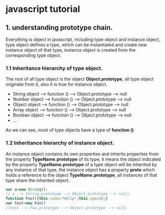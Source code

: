 # javascript tutorial
## 1. understanding prototype chain.
Everything is object in javascript, including type object and instance object, type object defines a type, which can be instantiated and create new instance object of that type, instance object is created from the corresponding type object.

### 1.1 Inheritance hierarchy of type object.
The root of all type object is the object **Object.prototype**, all type object originate from it, also it is true for instance object.
- String object --> function () --> Object.prototype --> null
- Number object --> function () --> Object.prototype --> null 
- Object object --> function () --> Object.prototype --> null
- Array object --> function () --> Object.prototype --> null
- Boolean object --> function () --> Object.prototype --> null
- ...

As we can see, most of type objects have a type of **function ()**
### 1.2 Inheritance hierarchy of instance object.
An instance object contains its own properties and inherits properties from the property **TypeName.prototype** of its type, it means the object indicated by the property **TypeName.prototype** of a type object will be inherited by any instance of that type, the instance object has a property **__proto__** which holds a reference to the object **TypeName.prototype**, all instances of that type share the inherited object.
```javascript
var a=new String();
// a --> String.prototype --> Object.prototype --> null;
function Foo(){this.name="hellp";this.age=20;}
var test=new Foo()
//test --> Foo.prototype --> Object.prototype --> null;
```